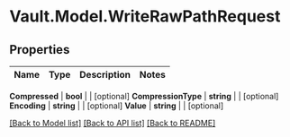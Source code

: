 # Vault.Model.WriteRawPathRequest

## Properties

Name | Type | Description | Notes
------------ | ------------- | ------------- | -------------

**Compressed** | **bool** |  | [optional] **CompressionType** | **string** |  | [optional] **Encoding** | **string** |  | [optional] **Value** | **string** |  | [optional] 

[[Back to Model list]](../README.md#documentation-for-models) [[Back to API list]](../README.md#documentation-for-api-endpoints) [[Back to README]](../README.md)

